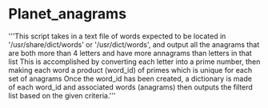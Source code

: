 # Planet_anagrams

'''This script takes in a text file of words expected to be located in '/usr/share/dict/words' or '/usr/dict/words', and output all the anagrams that are both more than 4 letters and have more annagrams than letters in that list
This is accomplished by converting each letter into a prime number, then making each word a product (word_id) of primes which is unique for each set of anagrams
Once the word_id has been created, a dictionary is made of each word_id and associated words (anagrams) then outputs the filterd list based on the given criteria.'''

